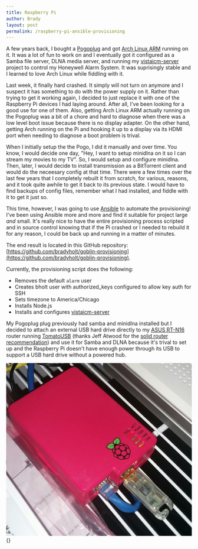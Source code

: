 ```yaml
---
title: Raspberry Pi
author: Brady
layout: post
permalink: /raspberry-pi-ansible-provisioning
---
```


A few years back, I bought a <a href="/my-pogoplug-geek-toy/">Pogoplug</a> and got <a href="https://archlinuxarm.org/">Arch Linux ARM</a> running on it.  It was a lot of fun to work on and I eventually got it configured as a Samba file server, DLNA media server, and running my <a href="/vistaicm-server">vistaicm-server</a> project to control my Honeywell Alarm System.  It was suprisingly stable and I learned to love Arch Linux while fiddling with it.

Last week, it finally hard crashed.  It simply will not turn on anymore and I suspect it has something to do with the power supply on it.  Rather than trying to get it working again, I decided to just replace it with one of the Raspberry Pi devices I had laying around.  After all, I've been looking for a good use for one of them.  Also, getting Arch Linux ARM actually running on the Pogoplug was a bit of a chore and hard to diagnose when there was a low level boot issue because there is no display adapter.  On the other hand, getting Arch running on the Pi and hooking it up to a display via its HDMI port when needing to diagnose a boot problem is trival.

When I initially setup the the Pogo, I did it manually and over time.  You know, I would decide one day, "Hey, I want to setup minidlna on it so I can stream my movies to my TV".  So, I would setup and configure minidlna.  Then, later, I would decide to install transmission as a BitTorrent client and would do the neceesary config at that time.  There were a few times over the last few years that I completely rebuilt it from scratch, for various, reasons, and it took quite awhile to get it back to its previous state.  I would have to find backups of config files, remember what I had installed, and fiddle with it to get it just so.

This time, however, I was going to use <a href="https://www.ansible.com/">Ansible</a> to automate the provisioning!  I've been using Ansible more and more and find it suitable for project large _and_ small.  It's really nice to have the entire provisioning process scripted and in source control knowing that if the Pi crashed or I needed to rebuild it for any reason, I could be back up and running in a matter of minutes.

The end result is located in this GitHub repository: [https://github.com/bradyholt/goblin-provisioning](https://github.com/bradyholt/goblin-provisioning).

Currently, the provisioning script does the following:

- Removes the default `alarm` user
- Creates bholt user with authorized_keys configured to allow key auth for SSH
- Sets timezone to America/Chicago
- Installs Node.js
- Installs and configures [vistaicm-server](https://github.com/bradyholt/vistaicm-server)

My Pogoplug plug previously had samba and minidlna installed but I decided to attach an external USB hard drive directly to my [ASUS RT-N16](https://www.amazon.com/dp/B00387G6R8) router running [TomatoUSB](http://tomato.groov.pl/) (thanks Jeff Atwood for the [solid router recommendation](https://blog.codinghorror.com/because-everyone-still-needs-a-router/)) and use it for Samba and DLNA because it's trival to set up and the Raspberry Pi doesn't have enough power through its USB to support a USB hard drive without a powered hub.

![Raspberry Pi](/media/raspberry-pi-goblin.png){}
